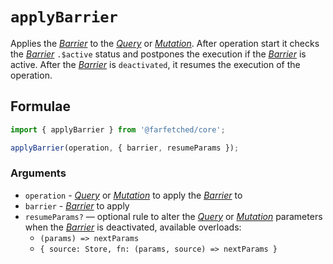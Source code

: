 # `applyBarrier` <Badge type="tip" text="since v0.10.0" />

Applies the [_Barrier_](/api/primitives/barrier) to the [_Query_](/api/primitives/query) or [_Mutation_](/api/primitives/mutation). After operation start it checks the [_Barrier_](/api/primitives/barrier) `.$active` status and postpones the execution if the [_Barrier_](/api/primitives/barrier) is active. After the [_Barrier_](/api/primitives/barrier) is `deactivated`, it resumes the execution of the operation.

## Formulae

```ts
import { applyBarrier } from '@farfetched/core';

applyBarrier(operation, { barrier, resumeParams });
```

### Arguments

- `operation` - [_Query_](/api/primitives/query) or [_Mutation_](/api/primitives/mutation) to apply the [_Barrier_](/api/primitives/barrier) to
- `barrier` - [_Barrier_](/api/primitives/barrier) to apply
- `resumeParams?` — optional rule to alter the [_Query_](/api/primitives/query) or [_Mutation_](/api/primitives/mutation) parameters when the [_Barrier_](/api/primitives/barrier) is deactivated, available overloads:
  - `(params) => nextParams`
  - `{ source: Store, fn: (params, source) => nextParams }`
